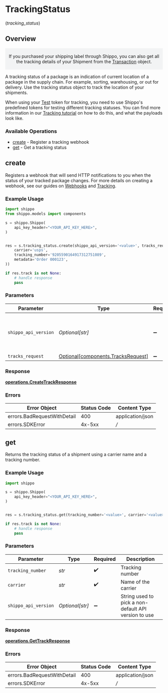 # TrackingStatus
(*tracking_status*)

## Overview

<p style="text-align: center; background-color: #F2F3F4;"></br>
If you purchased your shipping label through Shippo, you can also get all the tracking details of your Shipment 
from the <a href="#tag/Transactions">Transaction</a> object.
</br></br></p>
A tracking status of a package is an indication of current location of a package in the supply chain. For example,  sorting, warehousing, or out for delivery. Use the tracking status object to track the location of your shipments.

When using your <a href="https://docs.goshippo.com/docs/guides_general/authentication/">Test</a> token for tracking, you need to use Shippo's 
predefined tokens for testing different tracking statuses. You can find more information in our 
<a href="https://docs.goshippo.com/docs/tracking/tracking/">Tracking tutorial</a> on how to do this, and what the 
payloads look like.      
<SchemaDefinition schemaRef="#/components/schemas/Track"/>

### Available Operations

* [create](#create) - Register a tracking webhook
* [get](#get) - Get a tracking status

## create

Registers a webhook that will send HTTP notifications to you when the status of your tracked package changes. For more details on creating a webhook, see our guides on <a href="https://docs.goshippo.com/docs/tracking/webhooks/">Webhooks</a> and <a href="https://docs.goshippo.com/docs/tracking/tracking/">Tracking</a>.

### Example Usage

```python
import shippo
from shippo.models import components

s = shippo.Shippo(
    api_key_header="<YOUR_API_KEY_HERE>",
)


res = s.tracking_status.create(shippo_api_version='<value>', tracks_request=components.TracksRequest(
    carrier='usps',
    tracking_number='9205590164917312751089',
    metadata='Order 000123',
))

if res.track is not None:
    # handle response
    pass

```

### Parameters

| Parameter                                                                      | Type                                                                           | Required                                                                       | Description                                                                    |
| ------------------------------------------------------------------------------ | ------------------------------------------------------------------------------ | ------------------------------------------------------------------------------ | ------------------------------------------------------------------------------ |
| `shippo_api_version`                                                           | *Optional[str]*                                                                | :heavy_minus_sign:                                                             | String used to pick a non-default API version to use                           |
| `tracks_request`                                                               | [Optional[components.TracksRequest]](../../models/components/tracksrequest.md) | :heavy_minus_sign:                                                             | N/A                                                                            |


### Response

**[operations.CreateTrackResponse](../../models/operations/createtrackresponse.md)**
### Errors

| Error Object                | Status Code                 | Content Type                |
| --------------------------- | --------------------------- | --------------------------- |
| errors.BadRequestWithDetail | 400                         | application/json            |
| errors.SDKError             | 4x-5xx                      | */*                         |

## get

Returns the tracking status of a shipment using a carrier name and a tracking number.

### Example Usage

```python
import shippo

s = shippo.Shippo(
    api_key_header="<YOUR_API_KEY_HERE>",
)


res = s.tracking_status.get(tracking_number='<value>', carrier='<value>', shippo_api_version='<value>')

if res.track is not None:
    # handle response
    pass

```

### Parameters

| Parameter                                            | Type                                                 | Required                                             | Description                                          |
| ---------------------------------------------------- | ---------------------------------------------------- | ---------------------------------------------------- | ---------------------------------------------------- |
| `tracking_number`                                    | *str*                                                | :heavy_check_mark:                                   | Tracking number                                      |
| `carrier`                                            | *str*                                                | :heavy_check_mark:                                   | Name of the carrier                                  |
| `shippo_api_version`                                 | *Optional[str]*                                      | :heavy_minus_sign:                                   | String used to pick a non-default API version to use |


### Response

**[operations.GetTrackResponse](../../models/operations/gettrackresponse.md)**
### Errors

| Error Object                | Status Code                 | Content Type                |
| --------------------------- | --------------------------- | --------------------------- |
| errors.BadRequestWithDetail | 400                         | application/json            |
| errors.SDKError             | 4x-5xx                      | */*                         |
